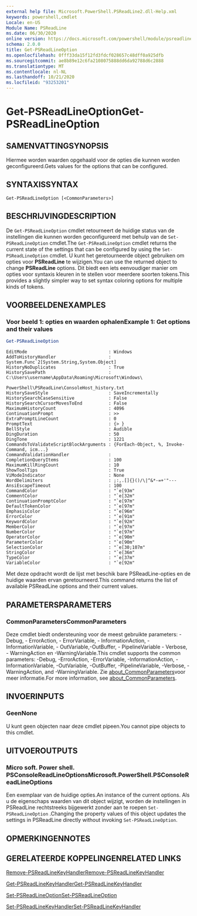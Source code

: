 ```yaml
---
external help file: Microsoft.PowerShell.PSReadLine2.dll-Help.xml
keywords: powershell,cmdlet
Locale: en-US
Module Name: PSReadLine
ms.date: 06/30/2020
online version: https://docs.microsoft.com/powershell/module/psreadline/get-psreadlineoption?view=powershell-7&WT.mc_id=ps-gethelp
schema: 2.0.0
title: Get-PSReadLineOption
ms.openlocfilehash: 0fff33da15f12fd3fdcf028657c48dff0a925dfb
ms.sourcegitcommit: ae8b89e12c6fa2108075888dd6da92788d6c2888
ms.translationtype: MT
ms.contentlocale: nl-NL
ms.lasthandoff: 10/21/2020
ms.locfileid: "93253201"
---
```

# <span data-ttu-id="4b439-103">Get-PSReadLineOption</span><span class="sxs-lookup"><span data-stu-id="4b439-103">Get-PSReadLineOption</span></span>

## <span data-ttu-id="4b439-104">SAMENVATTING</span><span class="sxs-lookup"><span data-stu-id="4b439-104">SYNOPSIS</span></span>
<span data-ttu-id="4b439-105">Hiermee worden waarden opgehaald voor de opties die kunnen worden geconfigureerd.</span><span class="sxs-lookup"><span data-stu-id="4b439-105">Gets values for the options that can be configured.</span></span>

## <span data-ttu-id="4b439-106">SYNTAXIS</span><span class="sxs-lookup"><span data-stu-id="4b439-106">SYNTAX</span></span>

```
Get-PSReadLineOption [<CommonParameters>]
```

## <span data-ttu-id="4b439-107">BESCHRIJVING</span><span class="sxs-lookup"><span data-stu-id="4b439-107">DESCRIPTION</span></span>

<span data-ttu-id="4b439-108">De `Get-PSReadLineOption` cmdlet retourneert de huidige status van de instellingen die kunnen worden geconfigureerd met behulp van de `Set-PSReadLineOption` cmdlet.</span><span class="sxs-lookup"><span data-stu-id="4b439-108">The `Get-PSReadLineOption` cmdlet returns the current state of the settings that can be configured by using the `Set-PSReadLineOption` cmdlet.</span></span> <span data-ttu-id="4b439-109">U kunt het geretourneerde object gebruiken om opties voor **PSReadLine** te wijzigen.</span><span class="sxs-lookup"><span data-stu-id="4b439-109">You can use the returned object to change **PSReadLine** options.</span></span> <span data-ttu-id="4b439-110">Dit biedt een iets eenvoudiger manier om opties voor syntaxis kleuren in te stellen voor meerdere soorten tokens.</span><span class="sxs-lookup"><span data-stu-id="4b439-110">This provides a slightly simpler way to set syntax coloring options for multiple kinds of tokens.</span></span>

## <span data-ttu-id="4b439-111">VOORBEELDEN</span><span class="sxs-lookup"><span data-stu-id="4b439-111">EXAMPLES</span></span>

### <span data-ttu-id="4b439-112">Voor beeld 1: opties en waarden ophalen</span><span class="sxs-lookup"><span data-stu-id="4b439-112">Example 1: Get options and their values</span></span>

```powershell
Get-PSReadLineOption
```

```Output
EditMode                               : Windows
AddToHistoryHandler                    : System.Func`2[System.String,System.Object]
HistoryNoDuplicates                    : True
HistorySavePath                        : C:\Users\username\AppData\Roaming\Microsoft\Windows\
                                         PowerShell\PSReadLine\ConsoleHost_history.txt
HistorySaveStyle                       : SaveIncrementally
HistorySearchCaseSensitive             : False
HistorySearchCursorMovesToEnd          : False
MaximumHistoryCount                    : 4096
ContinuationPrompt                     : >>
ExtraPromptLineCount                   : 0
PromptText                             : {> }
BellStyle                              : Audible
DingDuration                           : 50
DingTone                               : 1221
CommandsToValidateScriptBlockArguments : {ForEach-Object, %, Invoke-Command, icm...}
CommandValidationHandler               :
CompletionQueryItems                   : 100
MaximumKillRingCount                   : 10
ShowToolTips                           : True
ViModeIndicator                        : None
WordDelimiters                         : ;:,.[]{}()/\|^&*-=+'"---
AnsiEscapeTimeout                      : 100
CommandColor                           : "`e[93m"
CommentColor                           : "`e[32m"
ContinuationPromptColor                : "`e[97m"
DefaultTokenColor                      : "`e[97m"
EmphasisColor                          : "`e[96m"
ErrorColor                             : "`e[91m"
KeywordColor                           : "`e[92m"
MemberColor                            : "`e[97m"
NumberColor                            : "`e[97m"
OperatorColor                          : "`e[90m"
ParameterColor                         : "`e[90m"
SelectionColor                         : "`e[30;107m"
StringColor                            : "`e[36m"
TypeColor                              : "`e[37m"
VariableColor                          : "`e[92m"
```

<span data-ttu-id="4b439-113">Met deze opdracht wordt de lijst met beschik bare PSReadLine-opties en de huidige waarden ervan geretourneerd.</span><span class="sxs-lookup"><span data-stu-id="4b439-113">This command returns the list of available PSReadLine options and their current values.</span></span>

## <span data-ttu-id="4b439-114">PARAMETERS</span><span class="sxs-lookup"><span data-stu-id="4b439-114">PARAMETERS</span></span>

### <span data-ttu-id="4b439-115">CommonParameters</span><span class="sxs-lookup"><span data-stu-id="4b439-115">CommonParameters</span></span>

<span data-ttu-id="4b439-116">Deze cmdlet biedt ondersteuning voor de meest gebruikte parameters: -Debug, - ErrorAction, - ErrorVariable, - InformationAction, -InformationVariable, - OutVariable,-OutBuffer, - PipelineVariable - Verbose, - WarningAction en -WarningVariable.</span><span class="sxs-lookup"><span data-stu-id="4b439-116">This cmdlet supports the common parameters: -Debug, -ErrorAction, -ErrorVariable, -InformationAction, -InformationVariable, -OutVariable, -OutBuffer, -PipelineVariable, -Verbose, -WarningAction, and -WarningVariable.</span></span> <span data-ttu-id="4b439-117">Zie [about_CommonParameters](http://go.microsoft.com/fwlink/?LinkID=113216)voor meer informatie.</span><span class="sxs-lookup"><span data-stu-id="4b439-117">For more information, see [about_CommonParameters](http://go.microsoft.com/fwlink/?LinkID=113216).</span></span>

## <span data-ttu-id="4b439-118">INVOER</span><span class="sxs-lookup"><span data-stu-id="4b439-118">INPUTS</span></span>

### <span data-ttu-id="4b439-119">Geen</span><span class="sxs-lookup"><span data-stu-id="4b439-119">None</span></span>

<span data-ttu-id="4b439-120">U kunt geen objecten naar deze cmdlet pipeen.</span><span class="sxs-lookup"><span data-stu-id="4b439-120">You cannot pipe objects to this cmdlet.</span></span>

## <span data-ttu-id="4b439-121">UITVOER</span><span class="sxs-lookup"><span data-stu-id="4b439-121">OUTPUTS</span></span>

### <span data-ttu-id="4b439-122">Micro soft. Power shell. PSConsoleReadLineOptions</span><span class="sxs-lookup"><span data-stu-id="4b439-122">Microsoft.PowerShell.PSConsoleReadLineOptions</span></span>

<span data-ttu-id="4b439-123">Een exemplaar van de huidige opties.</span><span class="sxs-lookup"><span data-stu-id="4b439-123">An instance of the current options.</span></span> <span data-ttu-id="4b439-124">Als u de eigenschaps waarden van dit object wijzigt, worden de instellingen in PSReadLine rechtstreeks bijgewerkt zonder aan te roepen `Set-PSReadLineOption` .</span><span class="sxs-lookup"><span data-stu-id="4b439-124">Changing the property values of this object updates the settings in PSReadLine directly without invoking `Set-PSReadLineOption`.</span></span>

## <span data-ttu-id="4b439-125">OPMERKINGEN</span><span class="sxs-lookup"><span data-stu-id="4b439-125">NOTES</span></span>

## <span data-ttu-id="4b439-126">GERELATEERDE KOPPELINGEN</span><span class="sxs-lookup"><span data-stu-id="4b439-126">RELATED LINKS</span></span>

[<span data-ttu-id="4b439-127">Remove-PSReadLineKeyHandler</span><span class="sxs-lookup"><span data-stu-id="4b439-127">Remove-PSReadLineKeyHandler</span></span>](Remove-PSReadLineKeyHandler.md)

[<span data-ttu-id="4b439-128">Get-PSReadLineKeyHandler</span><span class="sxs-lookup"><span data-stu-id="4b439-128">Get-PSReadLineKeyHandler</span></span>](Get-PSReadLineKeyHandler.md)

[<span data-ttu-id="4b439-129">Set-PSReadLineOption</span><span class="sxs-lookup"><span data-stu-id="4b439-129">Set-PSReadLineOption</span></span>](Set-PSReadLineOption.md)

[<span data-ttu-id="4b439-130">Set-PSReadLineKeyHandler</span><span class="sxs-lookup"><span data-stu-id="4b439-130">Set-PSReadLineKeyHandler</span></span>](Set-PSReadLineKeyHandler.md)

